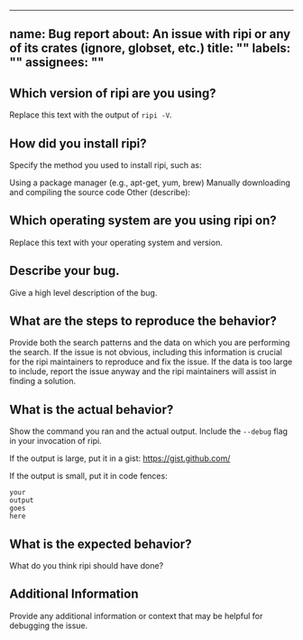 <!-- /*************************
 *  Copyright (c) xTekC.      *
 *  Licensed under MPL-2.0.   *
 *  See LICENSE for details.  *
 *                            *
 ******************************/ -->

---
name: Bug report
about: An issue with ripi or any of its crates (ignore, globset, etc.)
title: ""
labels: ""
assignees: ""
---

## Which version of ripi are you using?

Replace this text with the output of `ripi -V`.

## How did you install ripi?

Specify the method you used to install ripi, such as:

Using a package manager (e.g., apt-get, yum, brew)
Manually downloading and compiling the source code
Other (describe):

## Which operating system are you using ripi on?

Replace this text with your operating system and version.

## Describe your bug.

Give a high level description of the bug.

## What are the steps to reproduce the behavior?

Provide both the search patterns and the data on which you are performing the search. If the issue is not obvious, including this information is crucial for the ripi maintainers to reproduce and fix the issue. If the data is too large to include, report the issue anyway and the ripi maintainers will assist in finding a solution.

## What is the actual behavior?

Show the command you ran and the actual output. Include the `--debug` flag in
your invocation of ripi.

If the output is large, put it in a gist: https://gist.github.com/

If the output is small, put it in code fences:

```
your
output
goes
here
```

## What is the expected behavior?

What do you think ripi should have done?

## Additional Information

Provide any additional information or context that may be helpful for debugging the issue.
